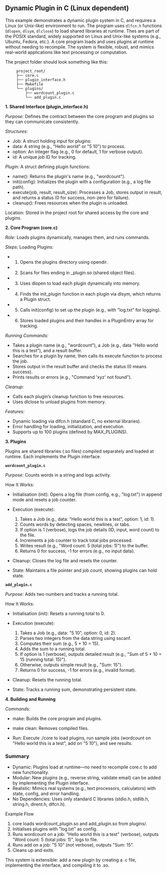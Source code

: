 
## Dynamic Plugin in C (Linux dependent)

This example demonstrates a dynamic plugin system in C, and requires a Linux (or Unix-like) environment to run.
The program uses `dlfcn.h` functions (`dlopen`, `dlsym`, `dlclose`) to load shared libraries at runtime. Thes
are part of the POSIX standard, widely supported on Linux and Unix-like systems (e.g., Ubuntu, Fedora, etc.).
A core program loads and uses plugins at runtime without needing to recompile. The system is flexible, robust,
and mimics real-world applications like text processing or computation.

The project folder should look something like this:

```
     project_root/
     ├── core.c
     ├── plugin_interface.h
     ├── Makefile
     └── plugins/
         ├── wordcount_plugin.c
         └── add_plugin.c
```


__1. Shared Interface (plugin_interface.h)__

*Purpose:* Defines the contract between the core program and plugins so they can communicate consistently.

*Structures:*
- Job: A struct holding input for plugins:
- data: A string (e.g., "Hello world" or "5 10") to process.
- option: An integer flag (e.g., 0 for default, 1 for verbose output).
- id: A unique job ID for tracking.

*Plugin:* A struct defining plugin functions:
- name(): Returns the plugin's name (e.g., "wordcount").
- init(config): Initializes the plugin with a configuration (e.g., a log file path).
- execute(job, result, result_size): Processes a Job, stores output in result, and returns a status
  (0 for success, non-zero for failure).
- cleanup(): Frees resources when the plugin is unloaded.

Location: Stored in the project root for shared access by the core and plugins.

__2. Core Program (core.c)__

*Role:* Loads plugins dynamically, manages them, and runs commands.

*Steps:*
Loading Plugins:
- 1. Opens the plugins directory using opendir.
- 2. Scans for files ending in _plugin.so (shared object files).
- 3. Uses dlopen to load each plugin dynamically into memory.
- 4. Finds the init_plugin function in each plugin via dlsym, which returns a Plugin struct.
- 5. Calls init(config) to set up the plugin (e.g., with "log.txt" for logging).
- 6. Stores loaded plugins and their handles in a PluginEntry array for tracking.

*Running Commands:*
- Takes a plugin name (e.g., "wordcount"), a Job (e.g., data "Hello world this is a test"), and a result buffer.
- Searches for a plugin by name, then calls its execute function to process the job.
- Stores output in the result buffer and checks the status (0 means success).
- Prints results or errors (e.g., "Command 'xyz' not found").

*Cleanup:*
- Calls each plugin’s cleanup function to free resources.
- Uses dlclose to unload plugins from memory.

*Features:*
- Dynamic loading via dlfcn.h (standard C, no external libraries).
- Error handling for loading, initialization, and execution.
- Supports up to 100 plugins (defined by MAX_PLUGINS).


__3. Plugins__

Plugins are shared libraries (.so files) compiled separately and loaded at runtime. Each implements the Plugin interface.


__`wordcount_plugin.c`__

*Purpose:* Counts words in a string and logs activity.

How It Works:
- Initialisation (init): Opens a log file (from config, e.g., "log.txt")
  in append mode and resets a job counter.
- Execution (execute):
    1. Takes a Job (e.g., data: "Hello world this is a test", option: 1, id: 1).
    2. Counts words by detecting spaces, newlines, or tabs.
    3. If option is 1 (verbose), logs the job details (ID, input, word count) to the file.
    4. Increments a job counter to track total jobs processed.
    5. Writes result (e.g., "Word count: 5 (total jobs: 1)") to the buffer.
    6. Returns 0 for success, -1 for errors (e.g., no input data).

- Cleanup: Closes the log file and resets the counter.
- State: Maintains a file pointer and job count, showing plugins can hold state.



__`add_plugin.c`__

*Purpose:* Adds two numbers and tracks a running total.

How It Works:
- Initialisation (init): Resets a running total to 0.
- Execution (execute):
    1. Takes a Job (e.g., data: "5 10", option: 0, id: 2).
    2. Parses two integers from the data string using sscanf.
    3. Computes their sum (e.g., 5 + 10 = 15).
    4. Adds the sum to a running total.
    5. If option is 1 (verbose), outputs detailed result (e.g., "Sum of 5 + 10 = 15 (running total: 15)").
    6. Otherwise, outputs simple result (e.g., "Sum: 15").
    7. Returns 0 for success, -1 for errors (e.g., invalid format).

- Cleanup: Resets the running total.
- State: Tracks a running sum, demonstrating persistent state.



__4. Building and Running__

*Commands:*
- make: Builds the core program and plugins.
- make clean: Removes compiled files.

- Run: Execute ./core to load plugins, run sample jobs
  (wordcount on "Hello world this is a test", add on "5 10"), and see results.


### Summary

- Dynamic: Plugins load at runtime—no need to recompile core.c to add new functionality.
- Modular: New plugins (e.g., reverse string, validate email) can be added by implementing the Plugin interface.
- Realistic: Mimics real systems (e.g., text processors, calculators) with state, config, and error handling.
- No Dependencies: Uses only standard C libraries (stdio.h, stdlib.h, string.h, dirent.h, dlfcn.h).

Example Flow

1. core loads wordcount_plugin.so and add_plugin.so from plugins/.
2. Initialises plugins with "log.txt" as config.
3. Runs wordcount on a job: "Hello world this is a test" (verbose),
   outputs "Word count: 5 (total jobs: 1)", logs to file.
4. Runs add on a job: "5 10" (not verbose), outputs "Sum: 15".
5. Cleans up and exits.

This system is extensible: add a new plugin by creating a .c file, implementing the interface, and compiling it to .so.

